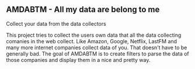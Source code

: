 ## AMDABTM - All my data are belong to me

Collect your data from the data collectors

This project tries to collect the users own data that all the data collecting comanies in the web collect. Like Amazon, Google, Netflix, LastFM and many more internet companies collect data of you. That doesn't have to be generally bad. The goal of AMDABTM is to create filters to parse the data of those companies and display them in a nice and pretty way.
